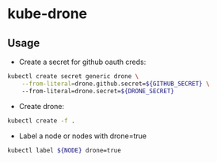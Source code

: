 # kube-drone

## Usage
* Create a secret for github oauth creds:
```bash
kubectl create secret generic drone \
    --from-literal=drone.github.secret=${GITHUB_SECRET} \  
    --from-literal=drone.secret=${DRONE_SECRET}
```

* Create drone:
```bash
kubectl create -f .
```

* Label a node or nodes with drone=true
```bash
kubectl label ${NODE} drone=true
```
